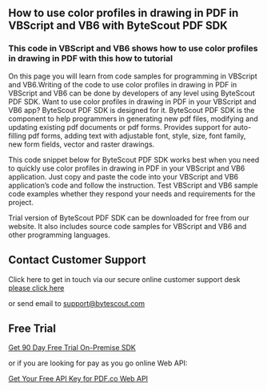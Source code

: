 ## How to use color profiles in drawing in PDF in VBScript and VB6 with ByteScout PDF SDK

### This code in VBScript and VB6 shows how to use color profiles in drawing in PDF with this how to tutorial

On this page you will learn from code samples for programming in VBScript and VB6.Writing of the code to use color profiles in drawing in PDF in VBScript and VB6 can be done by developers of any level using ByteScout PDF SDK. Want to use color profiles in drawing in PDF in your VBScript and VB6 app? ByteScout PDF SDK is designed for it. ByteScout PDF SDK is the component to help programmers in generating new pdf files, modifying and updating existing pdf documents or pdf forms. Provides support for auto-filling pdf forms, adding text with adjustable font, style, size, font family, new form fields, vector and raster drawings.

This code snippet below for ByteScout PDF SDK works best when you need to quickly use color profiles in drawing in PDF in your VBScript and VB6 application. Just copy and paste the code into your VBScript and VB6 application’s code and follow the instruction. Test VBScript and VB6 sample code examples whether they respond your needs and requirements for the project.

Trial version of ByteScout PDF SDK can be downloaded for free from our website. It also includes source code samples for VBScript and VB6 and other programming languages.

## Contact Customer Support

Click here to get in touch via our secure online customer support desk [please click here](https://bytescout.zendesk.com/hc/en-us/requests/new?subject=ByteScout%20PDF%20SDK%20Question)

or send email to [support@bytescout.com](mailto:support@bytescout.com?subject=ByteScout%20PDF%20SDK%20Question) 

## Free Trial

[Get 90 Day Free Trial On-Premise SDK](https://bytescout.com/download/web-installer?utm_source=github-readme)

or if you are looking for pay as you go online Web API:

[Get Your Free API Key for PDF.co Web API](https://pdf.co/documentation/api?utm_source=github-readme)